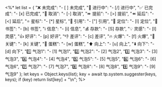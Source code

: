 <%*
let list = {
  "❌ 未完成": "- [ ] 未完成",
  "🚧 进行中": "- [/] 进行中",
  "✅ 已完成": "- [x] 已完成",
  "🚫 取消": "- [-] 取消",
  "⏩ 提前": "- [>] 提前",
  "⏪ 延后": "- [<] 延后",
  "⭐ 星标": "- [*] 星标",
  "💬 引用": "- [\"] 引用",
  "📍 定位": "- [l] 定位",
  "🔖 书签": "- [b] 书签",
  "ℹ️ 信息": "- [i] 信息",
  "💰 存款": "- [S] 存款",
  "💡 灵感": "- [I] 灵感",
  "👍 好评": "- [p] 好评",
  "👎 差评": "- [c] 差评",
  "🔥 火爆": "- [f] 火爆",
  "🔑 关键": "- [k] 关键",
  "🍰 蛋糕": "- [w] 蛋糕",
  "⬆️ 向上": "- [u] 向上",
  "⬇️ 向下": "- [d] 向下",
  "1️⃣ 气泡1": "- [1] 气泡1",
  "2️⃣ 气泡2": "- [2] 气泡2",
  "3️⃣ 气泡3": "- [3] 气泡3",
  "4️⃣ 气泡4": "- [4] 气泡4",
  "5️⃣ 气泡5": "- [5] 气泡5",
  "6️⃣ 气泡6": "- [6] 气泡6",
  "7️⃣ 气泡7": "- [7] 气泡7",
  "8️⃣ 气泡8": "- [8] 气泡8",
  "9️⃣ 气泡9": "- [9] 气泡9"
};
let keys = Object.keys(list);
key = await tp.system.suggester(keys, keys);
if (key) return list[key] + "\n";
%>